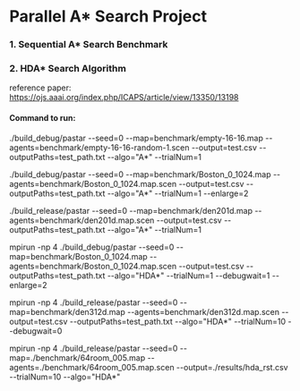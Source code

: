 # Parallel A* Search Project

### 1. Sequential A* Search Benchmark

### 2. HDA* Search Algorithm
reference paper: https://ojs.aaai.org/index.php/ICAPS/article/view/13350/13198



#### Command to run:

./build_debug/pastar --seed=0 --map=benchmark/empty-16-16.map --agents=benchmark/empty-16-16-random-1.scen --output=test.csv  --outputPaths=test_path.txt --algo="A*" --trialNum=1


./build_debug/pastar --seed=0 --map=benchmark/Boston_0_1024.map --agents=benchmark/Boston_0_1024.map.scen --output=test.csv  --outputPaths=test_path.txt --algo="A*" --trialNum=1 --enlarge=2

./build_release/pastar --seed=0 --map=benchmark/den201d.map --agents=benchmark/den201d.map.scen --output=test.csv  --outputPaths=test_path.txt --algo="A*" --trialNum=1

mpirun -np 4 ./build_debug/pastar --seed=0 --map=benchmark/Boston_0_1024.map --agents=benchmark/Boston_0_1024.map.scen --output=test.csv  --outputPaths=test_path.txt --algo="HDA*" --trialNum=1 --debugwait=1 --enlarge=2

mpirun -np 4 ./build_release/pastar --seed=0 --map=benchmark/den312d.map --agents=benchmark/den312d.map.scen --output=test.csv  --outputPaths=test_path.txt --algo="HDA*" --trialNum=10 --debugwait=0

mpirun -np 4 ./build_release/pastar --seed=0 --map=./benchmark/64room_005.map --agents=./benchmark/64room_005.map.scen --output=./results/hda_rst.csv --trialNum=10 --algo="HDA*"

